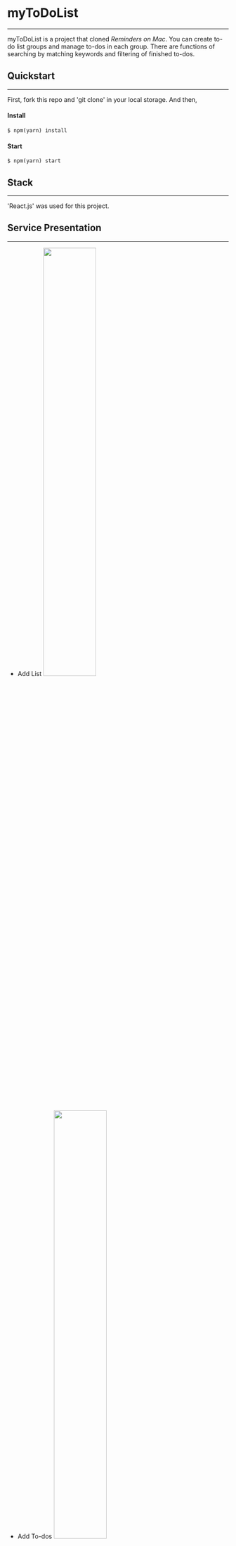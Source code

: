 # myToDoList

---

myToDoList is a project that cloned _Reminders on Mac_.
You can create to-do list groups and manage to-dos in each group.
There are functions of searching by matching keywords and filtering of finished to-dos.

## Quickstart

---

First, fork this repo and 'git clone' in your local storage.
And then,

#### Install

```
$ npm(yarn) install
```

#### Start

```
$ npm(yarn) start
```

## Stack

---

'React.js' was used for this project.

## Service Presentation

---

- Add List <img src="https://user-images.githubusercontent.com/53066365/75966627-fce06780-5f0d-11ea-9aca-0398c4226229.gif" width="50%" height="50%">

- Add To-dos <img src="https://user-images.githubusercontent.com/53066365/75966646-05d13900-5f0e-11ea-98ee-2c1a7f3a0f41.gif" width="50%" height="50%">

- Search by Keyword <img src="https://user-images.githubusercontent.com/53066365/75966666-0c5fb080-5f0e-11ea-9ea2-658bb7453b38.gif" width="50%" height="50%">

- Filter Finished To-dos <img src="https://user-images.githubusercontent.com/53066365/75966679-11bcfb00-5f0e-11ea-9b7c-9653c4e53737.gif" width="50%" height="50%">

---
